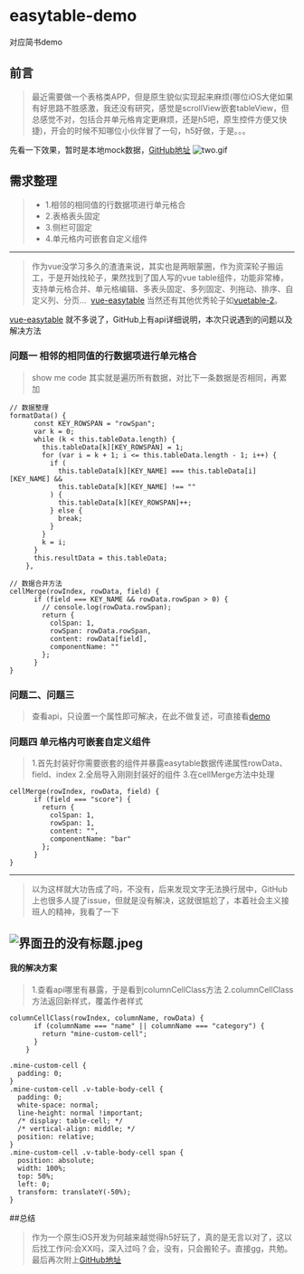 # easytable-demo
对应简书demo
## 前言
>最近需要做一个表格类APP，但是原生貌似实现起来麻烦(哪位iOS大佬如果有好思路不胜感激，我还没有研究，感觉是scrollView嵌套tableView，但总感觉不对，包括合并单元格肯定更麻烦，还是h5吧，原生控件方便又快捷)，开会的时候不知哪位小伙伴冒了一句，h5好做，于是。。。

先看一下效果，暂时是本地mock数据，[GitHub地址](https://github.com/Davisjy/easytable-demo)
![two.gif](https://upload-images.jianshu.io/upload_images/1455284-32969b3cec678e03.gif?imageMogr2/auto-orient/strip)

## 需求整理
> - 1.相邻的相同值的行数据项进行单元格合
>- 2.表格表头固定
>- 3.侧栏可固定
>- 4.单元格内可嵌套自定义组件
---
> 作为vue没学习多久的渣渣来说，其实也是两眼蒙圈，作为资深轮子搬运工，于是开始找轮子，果然找到了国人写的vue table组件，功能非常棒，支持单元格合并、单元格编辑、多表头固定、多列固定、列拖动、排序、自定义列、分页...  [vue-easytable](https://github.com/huangshuwei/vue-easytable) 当然还有其他优秀轮子如[vuetable-2](https://github.com/ratiw/vuetable-2)。

[vue-easytable](https://github.com/huangshuwei/vue-easytable) 就不多说了，GitHub上有api详细说明，本次只说遇到的问题以及解决方法

### 问题一 相邻的相同值的行数据项进行单元格合
> show me code 其实就是遍历所有数据，对比下一条数据是否相同，再累加
```
// 数据整理
formatData() {
      const KEY_ROWSPAN = "rowSpan";
      var k = 0;
      while (k < this.tableData.length) {
        this.tableData[k][KEY_ROWSPAN] = 1;
        for (var i = k + 1; i <= this.tableData.length - 1; i++) {
          if (
            this.tableData[k][KEY_NAME] === this.tableData[i][KEY_NAME] &&
            this.tableData[k][KEY_NAME] !== ""
          ) {
            this.tableData[k][KEY_ROWSPAN]++;
          } else {
            break;
          }
        }
        k = i;
      }
      this.resultData = this.tableData;
    },
```
```
// 数据合并方法
cellMerge(rowIndex, rowData, field) {
      if (field === KEY_NAME && rowData.rowSpan > 0) {
        // console.log(rowData.rowSpan);
        return {
          colSpan: 1,
          rowSpan: rowData.rowSpan,
          content: rowData[field],
          componentName: ""
        };
      }
}
```
### 问题二、问题三
>查看api，只设置一个属性即可解决，在此不做复述，可直接看[demo](https://github.com/Davisjy/easytable-demo)
### 问题四 单元格内可嵌套自定义组件
> 1.首先封装好你需要嵌套的组件并暴露easytable数据传递属性rowData、field、index
2.全局导入刚刚封装好的组件
3.在cellMerge方法中处理
```
cellMerge(rowIndex, rowData, field) {
      if (field === "score") {
        return {
          colSpan: 1,
          rowSpan: 1,
          content: "",
          componentName: "bar"
        };
      }
}
```
---
>以为这样就大功告成了吗，不没有，后来发现文字无法换行居中，GitHub上也很多人提了issue，但就是没有解决，这就很尴尬了，本着社会主义接班人的精神，我看了一下

![界面丑的没有标题.jpeg](https://upload-images.jianshu.io/upload_images/1455284-b25cf2af800d1c65.jpeg?imageMogr2/auto-orient/strip%7CimageView2/2/w/1240)
---
#### 我的解决方案
> 1.查看api哪里有暴露，于是看到columnCellClass方法
2.columnCellClass方法返回新样式，覆盖作者样式
```
columnCellClass(rowIndex, columnName, rowData) {
      if (columnName === "name" || columnName === "category") {
        return "mine-custom-cell";
      }
    }
```
```
.mine-custom-cell {
  padding: 0;
}
.mine-custom-cell .v-table-body-cell {
  padding: 0;
  white-space: normal;
  line-height: normal !important;
  /* display: table-cell; */
  /* vertical-align: middle; */
  position: relative;
}
.mine-custom-cell .v-table-body-cell span {
  position: absolute;
  width: 100%;
  top: 50%;
  left: 0;
  transform: translateY(-50%);
}
```
##总结
>作为一个原生iOS开发为何越来越觉得h5好玩了，真的是无言以对了，这以后找工作问:会XX吗，深入过吗？会，没有，只会搬轮子。直接gg，共勉。最后再次附上[GitHub地址](https://github.com/Davisjy/easytable-demo)
